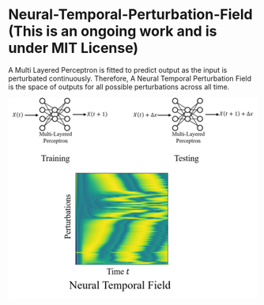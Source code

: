 # Neural-Temporal-Perturbation-Field (This is an ongoing work and is under MIT License)
A Multi Layered Perceptron is fitted to predict output as the input is perturbated continuously. Therefore, A Neural Temporal Perturbation Field is the space of outputs for all possible perturbations across all time.

<img src = "NRF diagram.png"/>
